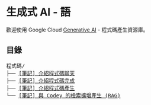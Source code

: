 ﻿# 生成式 AI - 語

歡迎使用 Google Cloud [Generative AI](https://cloud.google.com/ai/generative-ai/) - 程式碼產生資源庫。

## 目錄

<!-- markdownlint-disable MD033 -->

<pre>
程式碼/
├── <a href="code_chat.ipynb">[筆記] 介紹程式碼聊天</a>
├── <a href="code_completion.ipynb">[筆記] 介紹程式碼完成</a>
├── <a href="code_generation.ipynb">[筆記] 介紹程式碼產生</a>
└── <a href="code_retrieval_augmented_generation.ipynb">[筆記] 與 Codey 的檢索擴增產生 (RAG)</a>



